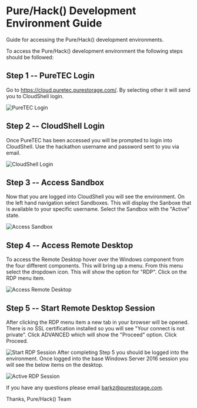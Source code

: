 # Pure/Hack() Development Environment Guide

Guide for accessing the Pure/Hack() development environments.

To access the Pure/Hack() development environment the following steps should be followed:

## Step 1 -- PureTEC Login
Go to https://cloud.puretec.purestorage.com/. By selecting other it will send you to CloudShell login.

![PureTEC Login](https://github.com/PureStorage-OpenConnect/purehackguide/blob/master/screenshots/PureTEC_Login.png)

## Step 2 -- CloudShell Login
Once PureTEC has been accessed you will be prompted to login into CloudShell. Use the hackathon username and password sent to you via email. 

![CloudShell Login](https://github.com/PureStorage-OpenConnect/purehackguide/blob/master/screenshots/CloudShell_Login.png)


## Step 3 -- Access Sandbox
Now that you are logged into CloudShell you will see the environment. On the left hand navigation select Sandboxes. This will display the Sanboxe that is available to your specific username. Select the Sandbox with the "Active" state.

![Access Sandbox](https://github.com/PureStorage-OpenConnect/purehackguide/blob/master/screenshots/Accessing_Sandbox.png)


## Step 4 -- Access Remote Desktop
To access the Remote Desktop hover over the Windows component from the four different components. This will bring up a menu. From this menu select the dropdown icon. This will show the option for "RDP". Click on the RDP menu item.

![Access Remote Desktop](https://github.com/PureStorage-OpenConnect/purehackguide/blob/master/screenshots/Access_RDP.png)

## Step 5 -- Start Remote Desktop Session
After clicking the RDP menu item a new tab in your browser will be opened. There is no SSL certification installed so you will see "Your connect is not private". Click ADVANCED which will show the "Proceed" option. Click Proceed.

![Start RDP Session](https://github.com/PureStorage-OpenConnect/purehackguide/blob/master/screenshots/Start_RDP_Session.png)
After completing Step 5 you should be logged into the environment. Once logged into the base Windows Server 2016 session you will see the below items on the desktop. 

![Active RDP Session](https://github.com/PureStorage-OpenConnect/purehackguide/blob/master/screenshots/Logged_In.png)


If you have any questions please email barkz@purestorage.com. 

Thanks,
Pure/Hack() Team

